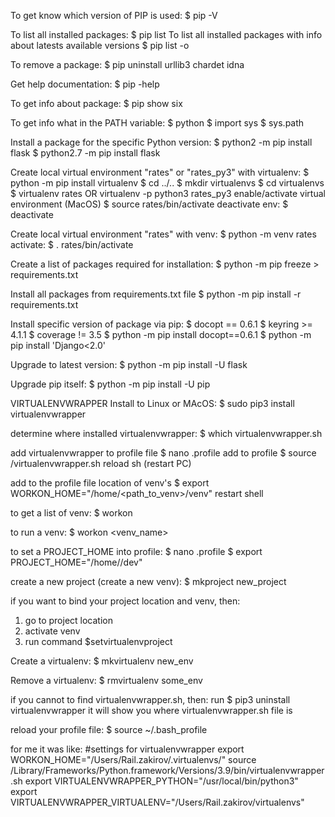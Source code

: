 To get know which version of PIP is used:
$ pip -V


To list all installed packages:
$ pip list
To list all installed packages with info about latests available versions
$ pip list -o

To remove a package:
$ pip uninstall urllib3 chardet idna

Get help documentation:
$ pip -help


To get info about package:
$ pip show six

To get info what in the PATH variable:
$ python
$ import sys
$ sys.path


Install a package for the specific Python version:
$ python2 -m pip install flask
$ python2.7 -m pip install flask


Create local virtual environment "rates" or "rates_py3" with virtualenv:
$ python -m pip install virtualenv
$  cd ../..
$ mkdir virtualenvs
$ cd virtualenvs
$ virtualenv rates   OR virtualenv -p python3 rates_py3
enable/activate virtual environment (MacOS)
$  source rates/bin/activate
deactivate env:
$ deactivate

Create local virtual environment "rates" with venv:
$ python -m venv rates
activate:
$ . rates/bin/activate



Create a list of packages required for installation:
$ python -m pip freeze > requirements.txt

Install all packages from requirements.txt file
$ python -m pip install -r requirements.txt


Install specific version of package via pip:
$ docopt == 0.6.1
$ keyring >= 4.1.1
$ coverage != 3.5
$ python -m pip install docopt==0.6.1
$ python -m pip install 'Django<2.0'

Upgrade to latest version:
$ python -m pip install -U flask

Upgrade pip itself:
$ python -m pip install -U pip


VIRTUALENVWRAPPER
Install to Linux or MAcOS:
$ sudo pip3 install virtualenvwrapper

determine where installed virtualenvwrapper:
$ which virtualenvwrapper.sh

add virtualenvwrapper to profile file
$ nano .profile
add to profile
$ source <path to virtualenvwrapper>/virtualenvwrapper.sh
reload sh (restart PC)

add to the profile file location of venv's
$ export WORKON_HOME="/home/<path_to_venv>/venv"
restart shell

to get a list of venv:
$ workon

to run a venv:
$ workon <venv_name>

to set a PROJECT_HOME into profile:
$ nano .profile
$ export PROJECT_HOME="/home/<path>/dev" 

create a new project (create a new venv):
$ mkproject new_project

if you want to bind your project location and venv, then:
1. go to project location
2. activate venv
3. run command $setvirtualenvproject



Create a virtualenv:
$ mkvirtualenv new_env

Remove a virtualenv:
$ rmvirtualenv some_env

if you cannot to find virtualenvwrapper.sh, then:
run $ pip3 uninstall virtualenvwrapper
it will show you where virtualenvwrapper.sh file is 

reload your profile file:
$ source ~/.bash_profile



for me it was like:
#settings for virtualenvwrapper
export WORKON_HOME="/Users/Rail.zakirov/.virtualenvs/"
source /Library/Frameworks/Python.framework/Versions/3.9/bin/virtualenvwrapper.sh
export VIRTUALENVWRAPPER_PYTHON="/usr/local/bin/python3"
export VIRTUALENVWRAPPER_VIRTUALENV="/Users/Rail.zakirov/virtualenvs"
